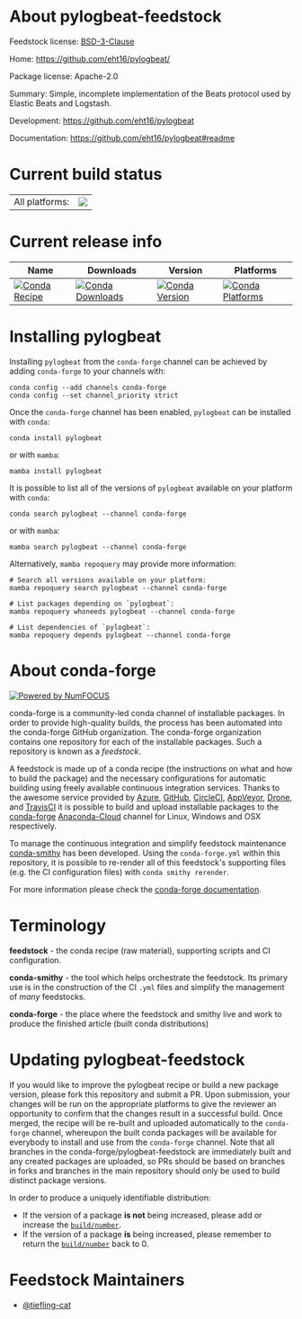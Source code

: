 About pylogbeat-feedstock
=========================

Feedstock license: [BSD-3-Clause](https://github.com/conda-forge/pylogbeat-feedstock/blob/main/LICENSE.txt)

Home: https://github.com/eht16/pylogbeat/

Package license: Apache-2.0

Summary: Simple, incomplete implementation of the Beats protocol used by Elastic Beats and Logstash.

Development: https://github.com/eht16/pylogbeat

Documentation: https://github.com/eht16/pylogbeat#readme

Current build status
====================


<table><tr><td>All platforms:</td>
    <td>
      <a href="https://dev.azure.com/conda-forge/feedstock-builds/_build/latest?definitionId=14928&branchName=main">
        <img src="https://dev.azure.com/conda-forge/feedstock-builds/_apis/build/status/pylogbeat-feedstock?branchName=main">
      </a>
    </td>
  </tr>
</table>

Current release info
====================

| Name | Downloads | Version | Platforms |
| --- | --- | --- | --- |
| [![Conda Recipe](https://img.shields.io/badge/recipe-pylogbeat-green.svg)](https://anaconda.org/conda-forge/pylogbeat) | [![Conda Downloads](https://img.shields.io/conda/dn/conda-forge/pylogbeat.svg)](https://anaconda.org/conda-forge/pylogbeat) | [![Conda Version](https://img.shields.io/conda/vn/conda-forge/pylogbeat.svg)](https://anaconda.org/conda-forge/pylogbeat) | [![Conda Platforms](https://img.shields.io/conda/pn/conda-forge/pylogbeat.svg)](https://anaconda.org/conda-forge/pylogbeat) |

Installing pylogbeat
====================

Installing `pylogbeat` from the `conda-forge` channel can be achieved by adding `conda-forge` to your channels with:

```
conda config --add channels conda-forge
conda config --set channel_priority strict
```

Once the `conda-forge` channel has been enabled, `pylogbeat` can be installed with `conda`:

```
conda install pylogbeat
```

or with `mamba`:

```
mamba install pylogbeat
```

It is possible to list all of the versions of `pylogbeat` available on your platform with `conda`:

```
conda search pylogbeat --channel conda-forge
```

or with `mamba`:

```
mamba search pylogbeat --channel conda-forge
```

Alternatively, `mamba repoquery` may provide more information:

```
# Search all versions available on your platform:
mamba repoquery search pylogbeat --channel conda-forge

# List packages depending on `pylogbeat`:
mamba repoquery whoneeds pylogbeat --channel conda-forge

# List dependencies of `pylogbeat`:
mamba repoquery depends pylogbeat --channel conda-forge
```


About conda-forge
=================

[![Powered by
NumFOCUS](https://img.shields.io/badge/powered%20by-NumFOCUS-orange.svg?style=flat&colorA=E1523D&colorB=007D8A)](https://numfocus.org)

conda-forge is a community-led conda channel of installable packages.
In order to provide high-quality builds, the process has been automated into the
conda-forge GitHub organization. The conda-forge organization contains one repository
for each of the installable packages. Such a repository is known as a *feedstock*.

A feedstock is made up of a conda recipe (the instructions on what and how to build
the package) and the necessary configurations for automatic building using freely
available continuous integration services. Thanks to the awesome service provided by
[Azure](https://azure.microsoft.com/en-us/services/devops/), [GitHub](https://github.com/),
[CircleCI](https://circleci.com/), [AppVeyor](https://www.appveyor.com/),
[Drone](https://cloud.drone.io/welcome), and [TravisCI](https://travis-ci.com/)
it is possible to build and upload installable packages to the
[conda-forge](https://anaconda.org/conda-forge) [Anaconda-Cloud](https://anaconda.org/)
channel for Linux, Windows and OSX respectively.

To manage the continuous integration and simplify feedstock maintenance
[conda-smithy](https://github.com/conda-forge/conda-smithy) has been developed.
Using the ``conda-forge.yml`` within this repository, it is possible to re-render all of
this feedstock's supporting files (e.g. the CI configuration files) with ``conda smithy rerender``.

For more information please check the [conda-forge documentation](https://conda-forge.org/docs/).

Terminology
===========

**feedstock** - the conda recipe (raw material), supporting scripts and CI configuration.

**conda-smithy** - the tool which helps orchestrate the feedstock.
                   Its primary use is in the construction of the CI ``.yml`` files
                   and simplify the management of *many* feedstocks.

**conda-forge** - the place where the feedstock and smithy live and work to
                  produce the finished article (built conda distributions)


Updating pylogbeat-feedstock
============================

If you would like to improve the pylogbeat recipe or build a new
package version, please fork this repository and submit a PR. Upon submission,
your changes will be run on the appropriate platforms to give the reviewer an
opportunity to confirm that the changes result in a successful build. Once
merged, the recipe will be re-built and uploaded automatically to the
`conda-forge` channel, whereupon the built conda packages will be available for
everybody to install and use from the `conda-forge` channel.
Note that all branches in the conda-forge/pylogbeat-feedstock are
immediately built and any created packages are uploaded, so PRs should be based
on branches in forks and branches in the main repository should only be used to
build distinct package versions.

In order to produce a uniquely identifiable distribution:
 * If the version of a package **is not** being increased, please add or increase
   the [``build/number``](https://docs.conda.io/projects/conda-build/en/latest/resources/define-metadata.html#build-number-and-string).
 * If the version of a package **is** being increased, please remember to return
   the [``build/number``](https://docs.conda.io/projects/conda-build/en/latest/resources/define-metadata.html#build-number-and-string)
   back to 0.

Feedstock Maintainers
=====================

* [@tiefling-cat](https://github.com/tiefling-cat/)

